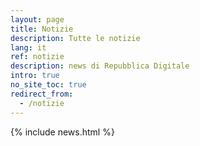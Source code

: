 ```yaml
---
layout: page
title: Notizie
description: Tutte le notizie
lang: it
ref: notizie
description: news di Repubblica Digitale
intro: true
no_site_toc: true
redirect_from:
  - /notizie
---
```


{% include news.html %}
